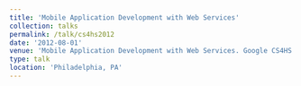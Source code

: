 ```yaml
---
title: 'Mobile Application Development with Web Services'
collection: talks
permalink: /talk/cs4hs2012
date: '2012-08-01'
venue: 'Mobile Application Development with Web Services. Google CS4HS Workshop at the University of Pennsylvania.'
type: talk
location: 'Philadelphia, PA'
---
```


